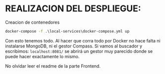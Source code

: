 # REALIZACION DEL DESPLIEGUE:

Creacion de contenedores
```cmd
docker-compose -f .\local-services\docker-compose.yml up
```

Con esto tenemos todo. Al hacer que corra todo por Docker no hace falta ni instalarse MongoDB, ni el gestor Compass.
Si vamos al buscador y escribimos: ` localhost:8081/ ` se abrirá un gestor muy parecido donde se puede hacer exactamente lo mismo.

No olvidar leer el readme de la parte Frontend.